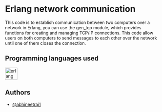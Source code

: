 # Erlang network communication
This code is to establish communication between two computers over a network in Erlang, you can use the gen_tcp module, which provides functions for creating and managing TCP/IP connections. This code allow users on both computers to send messages to each other over the network until one of them closes the connection.

## Programming languages used
<a href="https://www.erlang.org/doc/" target="_blank" rel="noreferrer"> <img src="https://www.erlang.org/doc/erlang-logo.png" alt="erlang" width="40" height="40"/> </a>


## Authors

*	[@abhineetraj1](https://github.com/abhineetraj1)